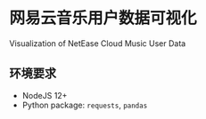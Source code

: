 # 网易云音乐用户数据可视化

Visualization of NetEase Cloud Music User Data

## 环境要求

- NodeJS 12+
- Python package: `requests`, `pandas`

